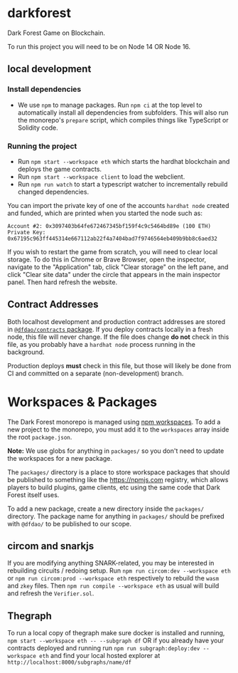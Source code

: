 # darkforest

Dark Forest Game on Blockchain.

To run this project you will need to be on Node 14 OR Node 16.

## local development

### Install dependencies

- We use `npm` to manage packages. Run `npm ci` at the top level to automatically install all dependencies from subfolders. This will also run the monorepo's `prepare` script, which compiles things like TypeScript or Solidity code.

### Running the project

- Run `npm start --workspace eth` which starts the hardhat blockchain and deploys the game contracts.
- Run `npm start --workspace client` to load the webclient.
- Run `npm run watch` to start a typescript watcher to incrementally rebuild changed dependencies.

You can import the private key of one of the accounts `hardhat node` created and funded, which are printed when you started the node such as:

```
Account #2: 0x3097403b64fe672467345bf159f4c9c5464bd89e (100 ETH)
Private Key: 0x67195c963ff445314e667112ab22f4a7404bad7f9746564eb409b9bb8c6aed32
```

If you wish to restart the game from scratch, you will need to clear local storage. To do this in Chrome or Brave Browser, open the inspector, navigate to the "Application" tab, click "Clear storage" on the left pane, and click "Clear site data" under the circle that appears in the main inspector panel. Then hard refresh the website.

## Contract Addresses

Both localhost development and production contract addresses are stored in [`@dfdao/contracts` package](./packages/contracts). If you deploy contracts locally in a fresh node, this file will never change. If the file does change **do not** check in this file, as you probably have a `hardhat node` process running in the background.

Production deploys **must** check in this file, but those will likely be done from CI and committed on a separate (non-development) branch.

# Workspaces & Packages

The Dark Forest monorepo is managed using [npm workspaces](https://docs.npmjs.com/cli/v8/using-npm/workspaces). To add a new project to the monorepo, you must add it to the `workspaces` array inside the root `package.json`.

**Note:** We use globs for anything in `packages/` so you don't need to update the workspaces for a new package.

The `packages/` directory is a place to store workspace packages that should be published to something like the https://npmjs.com registry, which allows players to build plugins, game clients, etc using the same code that Dark Forest itself uses.

To add a new package, create a new directory inside the `packages/` directory. The package name for anything in `packages/` should be prefixed with `@dfdao/` to be published to our scope.

## circom and snarkjs

If you are modifying anything SNARK-related, you may be interested in rebuilding circuits / redoing setup. Run `npm run circom:dev --workspace eth` or `npm run circom:prod --workspace eth` respectively to rebuild the `wasm` and `zkey` files. Then `npm run compile --workspace eth` as usual will build and refresh the `Verifier.sol`.

## Thegraph

To run a local copy of thegraph make sure docker is installed and running, `npm start --workspace eth -- --subgraph df` OR if you already have your contracts deployed and running run `npm run subgraph:deploy:dev --workspace eth` and find your local hosted explorer at `http://localhost:8000/subgraphs/name/df`
